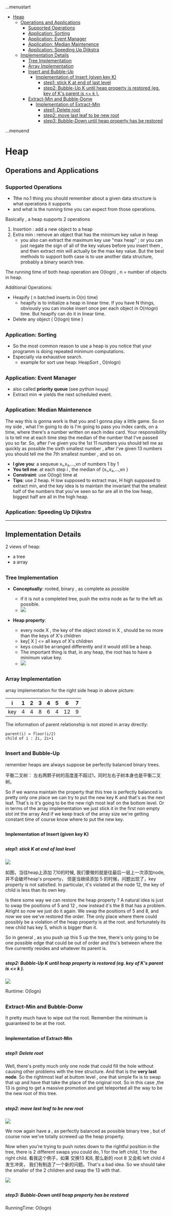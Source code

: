 ...menustart

 - [Heap](#556e9a86db9c921373c6b5097817214a)
	 - [Operations and Applications](#6a80cb76a26187df87a7b43a12c0e0f3)
		 - [Supported Operations](#fe48233bd336fbef597492f11f356edd)
		 - [Application: Sorting](#08cd128c9ca3be690cc6651adce74187)
		 - [Application: Event Manager](#d47eaadb4edbed6e7e32232a56fe6ab7)
		 - [Application: Median Maintenence](#a3edde8e4fb37f8fffb3bb1638ed8c2f)
		 - [Application: Speeding Up Dijkstra](#274729aa40769d044d57c22c1dc27210)
	 - [Implementation Details](#c2b2b81b0d6751c1aa98cc1822ba50b1)
		 - [Tree Implementation](#07a0bc991ad48c42bffcdc727ac7e1f7)
		 - [Array Implementation](#0b3df9e7addfc4dc5f269bcec5350c1c)
		 - [Insert and Bubble-Up](#3c7c6efe37b146b0fe72114e7b76b3d3)
			 - [Implementation of Insert (given key K)](#fb9b85ad5e4b637de2cc3f9c843ecbc0)
				 - [step1: stick K at end of last level](#5a038405dd485cc75328e937e1a0e04e)
				 - [step2: Bubble-Up K until heap property is restored (eg. key of K's parent is <= k ).](#f6012bfc00a02971d91e1f780fefeca1)
		 - [Extract-Min and Bubble-Donw](#5c6ff897d82e15d93c5b33b4fef2c66b)
			 - [Implementation of Extract-Min](#773e70dc32cc881e63bf17c3cd0c7e78)
				 - [step1: Delete root](#41df81a127489688d43f7fafb1dce56d)
				 - [step2: move last leaf to be new root](#e1e112957103fc145d1136e58c9e68c8)
				 - [step3: Bubble-Down until heap property has be restored](#6ecc659c1121beb421ef62658552858f)

...menuend


<h2 id="556e9a86db9c921373c6b5097817214a"></h2>

# Heap

<h2 id="6a80cb76a26187df87a7b43a12c0e0f3"></h2>

## Operations and Applications

<h2 id="fe48233bd336fbef597492f11f356edd"></h2>

### Supported Operations

 - Tthe no.1 thing you should remember about a given data structure is what operations it supports
 -  and what is the running time you can expect from those operations. 

Basically , a heap supports 2 operations

 1. Insertion : add a new object to a heap
 2. Extra min : remove an object that has the minimum key value in heap
    - you also can extract the maximum key use "max heap" ; or you can just negate the sign of all of the key values before you insert them , and then extract min will actually be the max key value. But the best methods to support both case is to use another data structure, probably a binary search tree.

The running time of both heap operation are O(logn) , n = number of objects in heap.

Additional Operations:

 - Heapify ( n batched inserts in O(n) time)
    - heapify is to initialize a heap in linear time.  If you have N things, obviously you can invoke insert once per each object in O(nlogn) time. But heapify can do it in linear time. 
 - Delete any object ( O(logn) time )


<h2 id="08cd128c9ca3be690cc6651adce74187"></h2>

### Application: Sorting

 - So the most common reason to use a heap is you notice that your programm is doing repeated minimum computations. 
 - Especially via exhaustive search.
    - example for sort use heap: HeapSort , O(nlogn)

<h2 id="d47eaadb4edbed6e7e32232a56fe6ab7"></h2>

### Application: Event Manager

 - also called **priority queue** (see python `heapq`)
 - Extract min => yields the next scheduled event.

<h2 id="a3edde8e4fb37f8fffb3bb1638ed8c2f"></h2>

### Application: Median Maintenence

The way this is gonna work is that you and I gonna play a little game. So on my side , what I'm going to do is I'm going to pass you index cards, on a time,  where there's a number written on each index card. Your responsibility is to tell me at each time step the median of the number that I've passed you so far. So, after I've given you the 1st 11 numbers you should tell me as quickly as possible the sixth smallest number , after I've given 13 numbers you should tell me the 7th smallest number , and so on.

 - **I give you**: a sequeue x₁,x₂,...,xn of numbers 1 by 1
 - **You tell me**: at each step i , the median of {x₁,x₂,...,xn }
 - **Constraint**: use O(logi) time at
 - **Tips**: use 2 heap. H low supposed to extract max, H high supposed to extract min, and the key idea is to maintain the invariant that the smallest half of the numbers that you've seen so far are all in the low heap, biggest half are all in the high heap.


<h2 id="274729aa40769d044d57c22c1dc27210"></h2>

### Application: Speeding Up Dijkstra


---

<h2 id="c2b2b81b0d6751c1aa98cc1822ba50b1"></h2>

## Implementation Details

2 views of heap:

 - a tree
 - a array

<h2 id="07a0bc991ad48c42bffcdc727ac7e1f7"></h2>

### Tree Implementation

 - **Conceptually**: rooted, binary , as complete as possible
    - if it is not a completed tree, push the extra node as far to the left as possible.
    - ![](https://raw.githubusercontent.com/mebusy/notes/master/imgs/heap_tree.PNG)

- **Heap property**: 
    - every node X , the key of the object stored in X , should be no more than the keys of X's children
    - key[ X ] <= all keys of X's children
    - keys could be arranged differently and it would still be a heap.
    - The important thing is that, in any heap, the root has to have a minimum value key.
    - ![](https://raw.githubusercontent.com/mebusy/notes/master/imgs/heap_tree_arrange.PNG)

<h2 id="0b3df9e7addfc4dc5f269bcec5350c1c"></h2>

### Array Implementation

array implementation for the right side heap in above picture:

i | 1 | 2 | 3 | 4 | 5 | 6 | 7
--- | --- | --- | --- | --- | --- | --- | --- 
key | 4 | 4 | 8 | 6 | 4 | 12 | 9

The information of parent relationship is not stored in array directly:

```
parent(i) = floor(i/2)
child of i : 2i, 2i+1
```

<h2 id="3c7c6efe37b146b0fe72114e7b76b3d3"></h2>

### Insert and Bubble-Up

remember heaps are always suppose be perfectly balanced binary trees. 

平衡二叉树： 左右两颗子树的高度差不超过1，同时左右子树本身也是平衡二叉树。

So if we wanna maintain the property that this tree is perfectly balanced  is pretty only one place we can try to put the new key K and that's as the next leaf. That's is it's going to be the new righ most leaf on the bottom level.  Or in terms of the array implementation we just stick it in the first non empty slot int the array And if we keep track of the array size we're getting constant time of course know where to put the new key.




<h2 id="fb9b85ad5e4b637de2cc3f9c843ecbc0"></h2>

#### Implementation of Insert (given key K)

<h2 id="5a038405dd485cc75328e937e1a0e04e"></h2>

##### step1: stick K at end of last level

![](https://raw.githubusercontent.com/mebusy/notes/master/imgs/heap_insert.PNG)

如图，当往heap上添加 7,10的时候, 我们要做的就是往最后一层上一次添加node, 并不会破坏heap's property， 但是当继续添加 5 的时候，问题出现了，key property is not satisfied. In particular, it's violated at the node 12, the key of child is less than its own key. 

Is there some way we can restore the heap property ?  A natural idea is just to swap the positions of 5 and 12 , now instead it's the 8 that has a problem.  Alright so now we just do it again. We swap the positions of 5 and 8, and now we see we've restored the order.  The only place where there could possibly be a violation of the heap property is at the root. and fortunately its new child has key 5, which is bigger than it.

So in general , as you push up this 5 up the tree, there's only going to be one possible edge that could be out of order and ths's between where the five currently resides and whatever its parent is.
        
<h2 id="f6012bfc00a02971d91e1f780fefeca1"></h2>

##### step2: Bubble-Up K until heap property is restored (eg. key of K's parent is <= k ).

![](https://raw.githubusercontent.com/mebusy/notes/master/imgs/heap_insert_step2.PNG)

Runtime: O(logn)

<h2 id="5c6ff897d82e15d93c5b33b4fef2c66b"></h2>

### Extract-Min and Bubble-Donw

It pretty much have to wipe out the root. Remember the minimum is guaranteed to be at the root. 

<h2 id="773e70dc32cc881e63bf17c3cd0c7e78"></h2>

#### Implementation of Extract-Min

<h2 id="41df81a127489688d43f7fafb1dce56d"></h2>

##### step1: Delete root

Well, there's pretty much only one node that could fill the hole without causing other problems with the tree structure. And that is the **very last node**. So the rightmost leaf at buttom level , one that simple fix is to swap that up and have that take the place of the original root. So in this case ,the 13 is going to get a massive promotion and get teleported all the way to be the new root of this tree. 

<h2 id="e1e112957103fc145d1136e58c9e68c8"></h2>

##### step2: move last leaf to be new root

![](https://raw.githubusercontent.com/mebusy/notes/master/imgs/heap_extract_min1.PNG)

We now again have a , as perfectly balanced as possible binary tree , but of course now we've totally screwed up the heap property. 

Now when you're trying to push notes down to the rightful position in the tree, there is 2 different swaps you could do, 1 for the left child, 1 for the right child.  看我这个例子，如果 交换13 和8, 那么新的 root 8 又会和 left child 4 发生冲突， 我们有制造了一个新的问题。That's a bad idea.  So we should take the smaller of the 2 children and swap the 13 with that.
    
![](https://raw.githubusercontent.com/mebusy/notes/master/imgs/heap_extract_min3.PNG) 

<h2 id="6ecc659c1121beb421ef62658552858f"></h2>

##### step3: Bubble-Down until heap property has be restored

RunningTime: O(logn)


